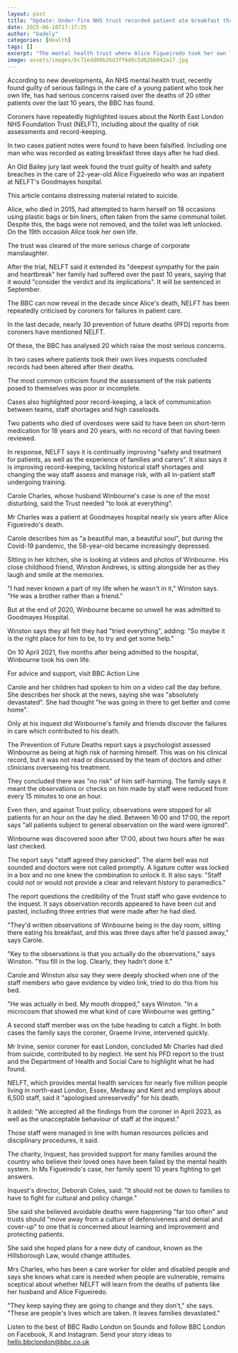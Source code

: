 ```yaml
---
layout: post
title: "Update: Under-fire NHS trust recorded patient ate breakfast three days after he died"
date: 2025-06-18T17:17:35
author: "badely"
categories: [Health]
tags: []
excerpt: "The mental health trust where Alice Figueiredo took her own life faced concerns over 20 other deaths."
image: assets/images/bc71edd00b26d3ff6d6c5d62bb042a17.jpg
---
```


According to new developments, An NHS mental health trust, recently found guilty of serious failings in the care of a young patient who took her own life, has had serious concerns raised over the deaths of 20 other patients over the last 10 years, the BBC has found.

Coroners have repeatedly highlighted issues about the North East London NHS Foundation Trust (NELFT), including about the quality of risk assessments and record-keeping.

In two cases patient notes were found to have been falsified. Including one man who was recorded as eating breakfast three days after he had died.

An Old Bailey jury last week found the trust guilty of health and safety breaches in the care of 22-year-old Alice Figueiredo who was an inpatient at NELFT's Goodmayes hospital. 

This article contains distressing material related to suicide.

Alice, who died in 2015, had attempted to harm herself on 18 occasions using plastic bags or bin liners, often taken from the same communal toilet. Despite this, the bags were not removed, and the toilet was left unlocked. On the 19th occasion Alice took her own life.

The trust was cleared of the more serious charge of corporate manslaughter.

After the trial, NELFT said it extended its "deepest sympathy for the pain and heartbreak" her family had suffered over the past 10 years, saying that it would "consider the verdict and its implications". It will be sentenced in September.

The BBC can now reveal in the decade since Alice's death, NELFT has been repeatedly criticised by coroners for failures in patient care.

In the last decade, nearly 30 prevention of future deaths (PFD) reports from coroners have mentioned NELFT.

Of these, the BBC has analysed 20 which raise the most serious concerns.

In two cases where patients took their own lives inquests concluded records had been altered after their deaths.

The most common criticism found the assessment of the risk patients posed to themselves was poor or incomplete. 

Cases also highlighted poor record-keeping, a lack of communication between teams, staff shortages and high caseloads.

Two patients who died of overdoses were said to have been on short-term medication for 18 years and 20 years, with no record of that having been reviewed.

In response, NELFT says it is continually improving "safety and treatment for patients, as well as the experience of families and carers". It also says it is improving record-keeping, tackling historical staff shortages and changing the way staff assess and manage risk, with all in-patient staff undergoing training.

Carole Charles, whose husband Winbourne's case is one of the most disturbing, said the Trust needed "to look at everything".

Mr Charles was a patient at Goodmayes hospital nearly six years after Alice Figueiredo's death.

Carole describes him as "a beautiful man, a beautiful soul", but during the Covid-19 pandemic, the 58-year-old became increasingly depressed.

Sitting in her kitchen, she is looking at videos and photos of Winbourne. His close childhood friend, Winston Andrews, is sitting alongside her as they laugh and smile at the memories.

"I had never known a part of my life when he wasn't in it," Winston says. "He was a brother rather than a friend."

But at the end of 2020, Winbourne became so unwell he was admitted to Goodmayes Hospital.

Winston says they all felt they had "tried everything", adding: "So maybe it is the right place for him to be, to try and get some help."

On 10 April 2021, five months after being admitted to the hospital, Winbourne took his own life.

For advice and support, visit BBC Action Line

Carole and her children had spoken to him on a video call the day before. She describes her shock at the news, saying she was "absolutely devastated". She had thought "he was going in there to get better and come home".

Only at his inquest did Winbourne's family and friends discover the failures in care which contributed to his death.  

The Prevention of Future Deaths report says a psychologist assessed Winbourne as being at high risk of harming himself. This was on his clinical record, but it was not read or discussed by the team of doctors and other clinicians overseeing his treatment.

They concluded there was "no risk" of him self-harming. The family says it meant the observations or checks on him made by staff were reduced from every 15 minutes to one an hour.

Even then, and against Trust policy, observations were stopped for all patients for an hour on the day he died. Between 16:00 and 17:00, the report says "all patients subject to general observation on the ward were ignored".

Winbourne was discovered soon after 17:00, about two hours after he was last checked.

The report says "staff agreed they panicked". The alarm bell was not sounded and doctors were not called promptly. A ligature cutter was locked in a box and no one knew the combination to unlock it. It also says: "Staff could not or would not provide a clear and relevant history to paramedics."

The report questions the credibility of the Trust staff who gave evidence to the inquest. It says observation records appeared to have been cut and pasted, including three entries that were made after he had died.

"They'd written observations of Winbourne being in the day room, sitting there eating his breakfast, and this was three days after he'd passed away," says Carole.

"Key to the observations is that you actually do the observations," says Winston. "You fill in the log. Clearly, they hadn't done it."

Carole and Winston also say they were deeply shocked when one of the staff members who gave evidence by video link, tried to do this from his bed.

"He was actually in bed. My mouth dropped," says Winston. "In a microcosm that showed me what kind of care Winbourne was getting."

A second staff member was on the tube heading to catch a flight. In both cases the family says the coroner, Graeme Irvine, intervened quickly.

Mr Irvine, senior coroner for east London, concluded Mr Charles had died from suicide, contributed to by neglect. He sent his PFD report to the trust and the Department of Health and Social Care to highlight what he had found.

NELFT, which provides mental health services for nearly five million people living in north-east London, Essex, Medway and Kent and employs about 6,500 staff, said it "apologised unreservedly" for his death.

It added: "We accepted all the findings from the coroner in April 2023, as well as the unacceptable behaviour of staff at the inquest."

Those staff were managed in line with human resources policies and disciplinary procedures, it said.

The charity, Inquest, has provided support for many families around the country who believe their loved ones have been failed by the mental health system. In Ms Figueiredo's case, her family spent 10 years fighting to get answers.

Inquest's director, Deborah Coles, said: "It should not be down to families to have to fight for cultural and policy change."

She said she believed avoidable deaths were happening "far too often" and trusts should "move away from a culture of defensiveness and denial and cover-up" to one that is concerned about learning and improvement and protecting patients.

She said she hoped plans for a new duty of candour, known as the Hillsborough Law, would change attitudes.

Mrs Charles, who has been a care worker for older and disabled people and says she knows what care is needed when people are vulnerable, remains sceptical about whether NELFT will learn from the deaths of patients like her husband and Alice Figueiredo.

"They keep saying they are going to change and they don't," she says. "These are people's lives which are taken. It  leaves families devastated."

Listen to the best of BBC Radio London on Sounds and follow BBC London on Facebook, X and Instagram. Send your story ideas to hello.bbclondon@bbc.co.uk

